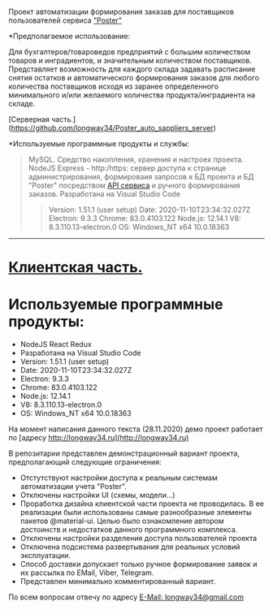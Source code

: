 Проект автоматизации формирования заказав для поставщиков пользователей сервиса ["Poster"](https://joinposter.com/)

*Предполагаемое использование:

Для бухгалтеров/товароведов предприятий с большим количеством товаров и инградиентов, и значительным количеством поставщиков. 
Представляет возможность для каждого склада задавать расписание снятия остатков и автоматического формирования заказов для любого количества поставщиков исходя из заранее определенного минимального и/или желаемого количества продукта/инградиента на складе.

[Серверная часть.] (https://github.com/longway34/Poster_auto_sappliers_server)

*Используемые программные продукты и службы:

>MySQL. Средство накопления, хранения и настроек проекта.
>NodeJS Express - http:/https: сервер доступа к странице администрирования, формироваия запросов к БД проекта и БД "Poster" посредством [API сервиса](https://dev.joinposter.com/docs/v3/start/index) и ручного формирования заказов.
> Разработана на Visual Studio Code 
>> Version: 1.51.1 (user setup)
>> Date: 2020-11-10T23:34:32.027Z
>> Electron: 9.3.3
>> Chrome: 83.0.4103.122
>> Node.js: 12.14.1
>> V8: 8.3.110.13-electron.0
>> OS: Windows_NT x64 10.0.18363

---

# [Клиентская часть.](https://github.com/longway34/Poster_auto_sappliers_client)

# Используемые программные продукты:
* NodeJS React Redux
* Разработана на Visual Studio Code 
*    Version: 1.51.1 (user setup)
*    Date: 2020-11-10T23:34:32.027Z
*   Electron: 9.3.3
*   Chrome: 83.0.4103.122
*   Node.js: 12.14.1
*   V8: 8.3.110.13-electron.0
*   OS: Windows_NT x64 10.0.18363

На момент написания данного текста (28.11.2020) демо проект работает по [адресу http://longway34.ru](http://longway34.ru)

В репозитарии представлен демонстрационный вариант проекта, предполагающий следующие ограничения:

* Отстутствуют настройки доступа к реальным системам автоматизации учета "Poster".
* Отключены настройки UI (схемы, модели...)
* Проработка дизайна клиентской части проекта не проводилась. В ее реализации были использованы самые разнообразные элементы пакетов @material-ui. Целью было ознакомление автором достоинств и недостатков данного программного комплекса.
* Отключены настройки разделения доступа пользователей проекта
* Отключена подсистема развертывания для реальных условий эксплуатации.
* Способ доставки допускает только ручное формирование заявок и их рассылка по EMail, Viber, Telegram.
* Представлен минимально комментированный вариант.

По всем вопросам отвечу по адресу [E-Mail: longway34@gmail.com](e-mail://longway34@gmail.com)